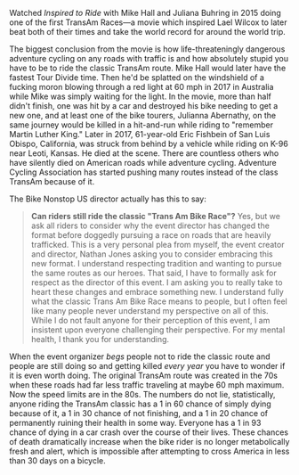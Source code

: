 Watched *Inspired to Ride* with Mike Hall and Juliana Buhring in 2015 doing one of the first TransAm Races—a movie which inspired Lael Wilcox to later beat both of their times and take the world record for around the world trip. 

The biggest conclusion from the movie is how life-threateningly dangerous adventure cycling on any roads with traffic is and how absolutely stupid you have to be to ride the classic TransAm route. Mike Hall would later have the fastest Tour Divide time. Then he'd be splatted on the windshield of a fucking moron blowing through a red light at 60 mph in 2017 in Australia while Mike was simply waiting for the light. In the movie, more than half didn't finish, one was hit by a car and destroyed his bike needing to get a new one, and at least one of the bike tourers, Julianna Abernathy, on the same journey would be killed in a hit-and-run while riding to "remember Martin Luther King." Later in 2017, 61-year-old Eric Fishbein of San Luis Obispo, California, was struck from behind by a vehicle while riding on K-96 near Leoti, Kansas. He died at the scene. There are countless others who have silently died on American roads while adventure cycling. Adventure Cycling Association has started pushing many routes instead of the class TransAm because of it.

The Bike Nonstop US director actually has this to say:

>**Can riders still ride the classic "Trans Am Bike Race"?** Yes, but we ask all riders to consider why the event director has changed the format before doggedly pursuing a race on roads that are heavily trafficked. This is a very personal plea from myself, the event creator and director, Nathan Jones asking you to consider embracing this new format. I understand respecting tradition and wanting to pursue the same routes as our heroes. That said, I have to formally ask for respect as the director of this event. I am asking you to really take to heart these changes and embrace something new. I understand fully what the classic Trans Am Bike Race means to people, but I often feel like many people never understand my perspective on all of this. While I do not fault anyone for their perception of this event, I am insistent upon everyone challenging their perspective. For my mental health, I thank you for understanding.

When the event organizer *begs* people not to ride the classic route and people are still doing so and getting killed *every year* you have to wonder if it is even worth doing. The original TransAm route was created in the 70s when these roads had far less traffic traveling at maybe 60 mph maximum. Now the speed limits are in the 80s. The numbers do not lie, statistically, anyone riding the TransAm classic has a 1 in 60 chance of simply dying because of it, a 1 in 30 chance of not finishing, and a 1 in 20 chance of permanently ruining their health in some way. Everyone has a 1 in 93 chance of dying in a car crash over the course of their lives. These chances of death dramatically increase when the bike rider is no longer metabolically fresh and alert, which is impossible after attempting to cross America in less than 30 days on a bicycle.  